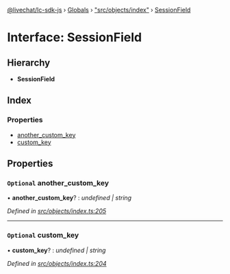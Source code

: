 [@livechat/lc-sdk-js](../README.md) › [Globals](../globals.md) › ["src/objects/index"](../modules/_src_objects_index_.md) › [SessionField](_src_objects_index_.sessionfield.md)

# Interface: SessionField

## Hierarchy

* **SessionField**

## Index

### Properties

* [another_custom_key](_src_objects_index_.sessionfield.md#optional-another_custom_key)
* [custom_key](_src_objects_index_.sessionfield.md#optional-custom_key)

## Properties

### `Optional` another_custom_key

• **another_custom_key**? : *undefined | string*

*Defined in [src/objects/index.ts:205](https://github.com/livechat/lc-sdk-js/blob/21d7a55/src/objects/index.ts#L205)*

___

### `Optional` custom_key

• **custom_key**? : *undefined | string*

*Defined in [src/objects/index.ts:204](https://github.com/livechat/lc-sdk-js/blob/21d7a55/src/objects/index.ts#L204)*

